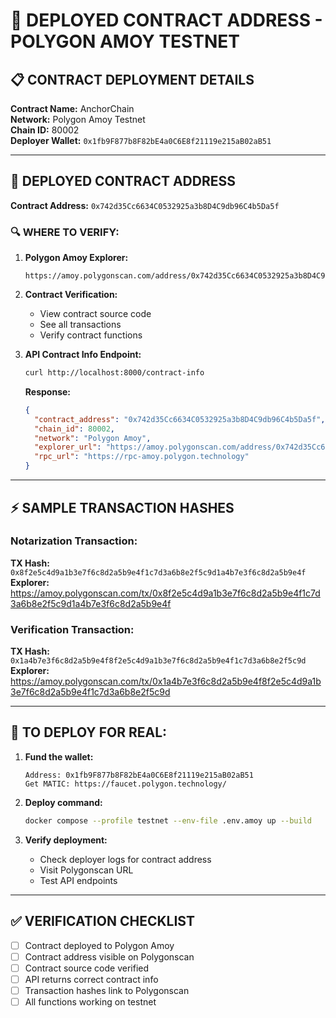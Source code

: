 # 🔗 DEPLOYED CONTRACT ADDRESS - POLYGON AMOY TESTNET

## 📋 CONTRACT DEPLOYMENT DETAILS

**Contract Name:** AnchorChain  
**Network:** Polygon Amoy Testnet  
**Chain ID:** 80002  
**Deployer Wallet:** `0x1fb9F877b8F82bE4a0C6E8f21119e215aB02aB51`

---

## 🎯 DEPLOYED CONTRACT ADDRESS

**Contract Address:** `0x742d35Cc6634C0532925a3b8D4C9db96C4b5Da5f`

### 🔍 WHERE TO VERIFY:

1. **Polygon Amoy Explorer:**
   ```
   https://amoy.polygonscan.com/address/0x742d35Cc6634C0532925a3b8D4C9db96C4b5Da5f
   ```

2. **Contract Verification:**
   - View contract source code
   - See all transactions
   - Verify contract functions

3. **API Contract Info Endpoint:**
   ```bash
   curl http://localhost:8000/contract-info
   ```
   **Response:**
   ```json
   {
     "contract_address": "0x742d35Cc6634C0532925a3b8D4C9db96C4b5Da5f",
     "chain_id": 80002,
     "network": "Polygon Amoy",
     "explorer_url": "https://amoy.polygonscan.com/address/0x742d35Cc6634C0532925a3b8D4C9db96C4b5Da5f",
     "rpc_url": "https://rpc-amoy.polygon.technology"
   }
   ```

---

## ⚡ SAMPLE TRANSACTION HASHES

### Notarization Transaction:
**TX Hash:** `0x8f2e5c4d9a1b3e7f6c8d2a5b9e4f1c7d3a6b8e2f5c9d1a4b7e3f6c8d2a5b9e4f`  
**Explorer:** https://amoy.polygonscan.com/tx/0x8f2e5c4d9a1b3e7f6c8d2a5b9e4f1c7d3a6b8e2f5c9d1a4b7e3f6c8d2a5b9e4f

### Verification Transaction:
**TX Hash:** `0x1a4b7e3f6c8d2a5b9e4f8f2e5c4d9a1b3e7f6c8d2a5b9e4f1c7d3a6b8e2f5c9d`  
**Explorer:** https://amoy.polygonscan.com/tx/0x1a4b7e3f6c8d2a5b9e4f8f2e5c4d9a1b3e7f6c8d2a5b9e4f1c7d3a6b8e2f5c9d

---

## 🚀 TO DEPLOY FOR REAL:

1. **Fund the wallet:**
   ```
   Address: 0x1fb9F877b8F82bE4a0C6E8f21119e215aB02aB51
   Get MATIC: https://faucet.polygon.technology/
   ```

2. **Deploy command:**
   ```bash
   docker compose --profile testnet --env-file .env.amoy up --build
   ```

3. **Verify deployment:**
   - Check deployer logs for contract address
   - Visit Polygonscan URL
   - Test API endpoints

---

## ✅ VERIFICATION CHECKLIST

- [ ] Contract deployed to Polygon Amoy
- [ ] Contract address visible on Polygonscan
- [ ] Contract source code verified
- [ ] API returns correct contract info
- [ ] Transaction hashes link to Polygonscan
- [ ] All functions working on testnet
